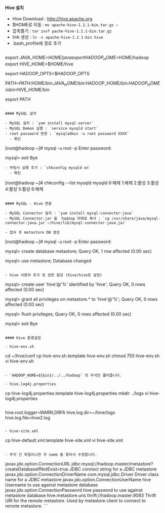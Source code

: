 #### Hive 설치

- Hive Download : <http://hive.apache.org>
- $HOME로 이동 : `mv apache-hive-1.2.1-bin.tar.gz ~`
- 압축풀기 : `tar zxvf pache-hive-1.2.1-bin.tar.gz`
- link 생성 : `ln -s apache-hive-1.2.1-bin hive`
- .bash_profile에 경로 추가  
  ```
export JAVA_HOME=$HOME/java
export HADOOP_HOME=$HOME/hadoop
export HIVE_HOME=$HOME/hive

export HADOOP_OPTS=$HADOOP_OPTS

PATH=$PATH:$HOME/bin:$JAVA_HOME/bin:$HADOOP_HOME/bin:$HADOOP_HOME/sbin:$HIVE_HOME/bin

export PATH
```

#### MySQL 설치

- MySQL 설치 : `yum install mysql-server`
- MySQL Demon 실행 : `service mysqld start`
- root password 변경 : `mysqladmin -u root password XXXX`
  - 확인   
  ```
[root@hadoop ~]# mysql -u root -p
Enter password: 

mysql> exit
Bye
```
- 부팅시 실행 추가 : `chkconfig mysqld on`
  - 확인  
  ```
[root@hadoop ~]# chkconfig --list mysqld
mysqld         	0:해제	1:해제	2:활성	3:활성	4:활성	5:활성	6:해제
```

#### MySQL - Hive 연동

- MySQL Connector 설치 : `yum install mysql-connector-java`
- MySQL Connector.jar 을  hadoop 아래로 복사 : `cp /usr/share/java/mysql-connector-java.jar ~/hive/lib/mysql-connector-java.jar`

- 접속 후 metastore DB 생성
```
[root@hadoop ~]# mysql -u root -p
Enter password: 

mysql> create database metastore;
Query OK, 1 row affected (0.00 sec)

mysql> use metastore;
Database changed
```

- hive 사용자 추가 및 권한 할당 (hive/hive로 설정)
```
mysql> create user 'hive'@'%' identified by 'hive';
Query OK, 0 rows affected (0.00 sec)

mysql> grant all privileges on metastore.* to 'hive'@'%';
Query OK, 0 rows affected (0.00 sec)

mysql> flush privileges;
Query OK, 0 rows affected (0.00 sec)

mysql> exit
Bye
```

#### Hive 환경설정

- hive-env.sh
```
cd ~/hive/conf
cp hive-env.sh.template hive-env.sh
chmod 755 hive-env.sh
vi hive-env.sh
```

- `HADOOP_HOME=${bin}/../../hadoop` 의 주석만 풀어줍니다.

- hive.log4j.properties
```
cp hive-log4j.properties.template hive-log4j.properties
mkdir ../logs
vi hive-log4j.properties
```

```
hive.root.logger=WARN,DRFA
hive.log.dir=~/hive/logs
hive.log.file=hive2.log
```

- hive-site.xml

```
cp hive-default.xml.template hive-site.xml
vi hive-site.xml
```

- 무지 긴 파일이니깐 각 name 을 찾아서 수정합니다.
```
  <property>
    <name>javax.jdo.option.ConnectionURL</name>
    <value>jdbc:mysql://hadoop.master/metastore?createDatabaseIfNotExist=true</value>
    <description>JDBC connect string for a JDBC metastore</description>
  </property>

  <property>
    <name>javax.jdo.option.ConnectionDriverName</name>
    <value>com.mysql.jdbc.Driver</value>
    <description>Driver class name for a JDBC metastore</description>
  </property>

  <property>
    <name>javax.jdo.option.ConnectionUserName</name>
    <value>hive</value>
    <description>Username to use against metastore database</description>
  </property>

  <property>
    <name>javax.jdo.option.ConnectionPassword</name>
    <value>hive</value>
    <description>password to use against metastore database</description>
  </property>

  <property>
    <name>hive.metastore.uris</name>
    <value>thrift://hadoop.master:9083</value>
    <description>Thrift URI for the remote metastore. Used by metastore client to connect to remote metastore.</description>
  </property>
```

